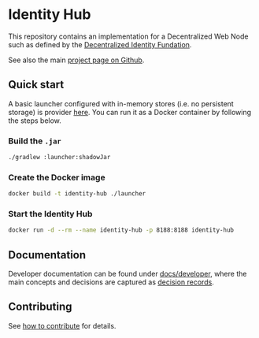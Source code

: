 # Identity Hub

This repository contains an implementation for a Decentralized Web Node such as defined by the
[Decentralized Identity Fundation](https://identity.foundation/decentralized-web-node/spec/).

See also the main [project page on Github](https://github.com/eclipse-dataspaceconnector/DataSpaceConnector).

## Quick start

A basic launcher configured with in-memory stores (i.e. no persistent storage) is provider [here](launcher). You
can run it as a Docker container by following the steps below.

### Build the `.jar`

```bash
./gradlew :launcher:shadowJar
```

### Create the Docker image

```bash
docker build -t identity-hub ./launcher
```

### Start the Identity Hub

```bash
docker run -d --rm --name identity-hub -p 8188:8188 identity-hub
```

## Documentation

Developer documentation can be found under [docs/developer](docs/developer), where the main concepts and decisions are
captured as [decision records](docs/developer/decision-records).

## Contributing

See [how to contribute](https://github.com/eclipse-dataspaceconnector/DataSpaceConnector/blob/main/CONTRIBUTING.md) for
details.